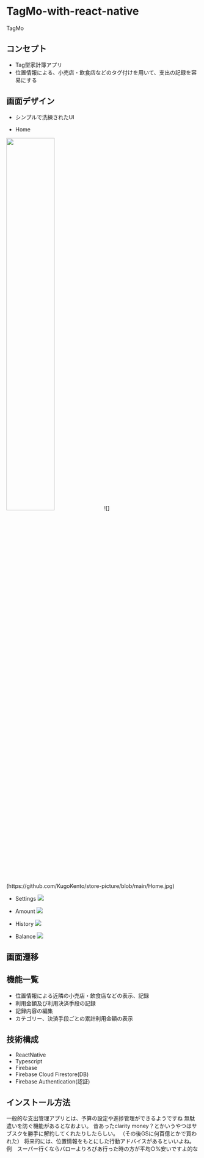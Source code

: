 # TagMo-with-react-native

TagMo

## コンセプト
- Tag型家計簿アプリ
- 位置情報による、小売店・飲食店などのタグ付けを用いて、支出の記録を容易にする

## 画面デザイン
- シンプルで洗練されたUI

- Home
<img src="https://github.com/KugoKento/store-picture/blob/main/Home.jpg)" width="50%">
![](https://github.com/KugoKento/store-picture/blob/main/Home.jpg)

- Settings
![](https://github.com/KugoKento/store-picture/blob/main/Settings.jpg)

- Amount
![](https://github.com/KugoKento/store-picture/blob/main/Amount.jpg)

- History
![](https://github.com/KugoKento/store-picture/blob/main/History.jpg)

- Balance
![](https://github.com/KugoKento/store-picture/blob/main/Balance.jpg)

## 画面遷移

## 機能一覧
- 位置情報による近隣の小売店・飲食店などの表示、記録
- 利用金額及び利用決済手段の記録
- 記録内容の編集
- カテゴリー、決済手段ごとの累計利用金額の表示

## 技術構成
- ReactNative
- Typescript
- Firebase
 - Firebase Cloud Firestore(DB)
 - Firebase Authentication(認証)

## インストール方法

一般的な支出管理アプリとは、予算の設定や進捗管理ができるようですね
無駄遣いを防ぐ機能があるとなおよい。
昔あったclarity money？とかいうやつはサブスクを勝手に解約してくれたりしたらしい。
（その後GSに何百億とかで買われた）
将来的には、位置情報をもとにした行動アドバイスがあるといいよね。
例　スーパー行くならバローよりろぴあ行った時の方が平均○%安いですよ的な